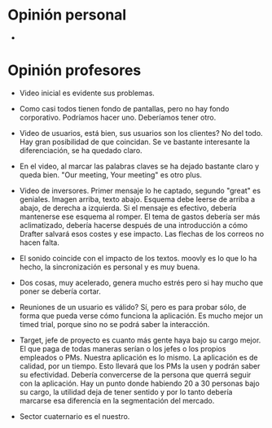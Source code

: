 # Opinión personal
- 

# Opinión profesores
- Video inicial es evidente sus problemas.
- Como casi todos tienen fondo de pantallas, pero no hay fondo corporativo. Podríamos hacer uno. Deberíamos tener otro.
- Video de usuarios, está bien, sus usuarios son los clientes? No del todo. Hay gran posibilidad de que coincidan. Se ve bastante interesante la diferenciación, se ha quedado claro.
- En el video, al marcar las palabras claves se ha dejado bastante claro y queda bien. "Our meeting, Your meeting" es otro plus.
- Video de inversores.  Primer mensaje lo he captado, segundo "great" es geniales. Imagen arriba, texto abajo. Esquema debe leerse de arriba a abajo, de derecha a izquierda. Si el mensaje es efectivo, debería mantenerse ese esquema al romper. El tema de gastos debería ser más aclimatizado, debería hacerse después de una introducción a cómo Drafter salvará esos costes y ese impacto. Las flechas de los correos no hacen falta.

- El sonido coincide con el impacto de los textos. moovly es lo que lo ha hecho, la sincronización es personal y es muy buena.
- Dos cosas, muy acelerado, genera mucho estrés pero si hay mucho que poner se debería cortar.
- Reuniones de un usuario es válido? Sí, pero es para probar sólo, de forma que pueda verse cómo funciona la aplicación. Es mucho mejor un timed trial, porque sino no se podrá saber la interacción.
- Target, jefe de proyecto es cuanto más gente haya bajo su cargo mejor. El que paga de todas maneras serían o los jefes o los propios empleados o PMs. Nuestra aplicación es lo mismo. La aplicación es de calidad, por un tiempo. Esto llevará que los PMs la usen y podrán saber su efectividad. Debería convercerse de la persona que querrá seguir con la aplicación. Hay un punto donde habiendo 20 a 30 personas bajo su cargo, la utilidad deja de tener sentido y por lo tanto debería marcarse esa diferencia en la segmentación del mercado.
- Sector cuaternario es el nuestro.